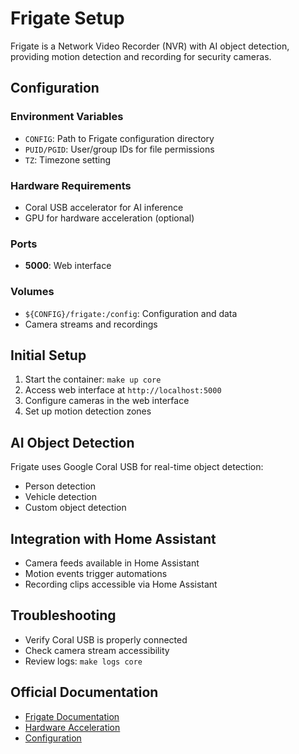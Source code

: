 # Frigate Setup

Frigate is a Network Video Recorder (NVR) with AI object detection, providing motion detection and recording for security cameras.

## Configuration

### Environment Variables
- `CONFIG`: Path to Frigate configuration directory
- `PUID/PGID`: User/group IDs for file permissions
- `TZ`: Timezone setting

### Hardware Requirements
- Coral USB accelerator for AI inference
- GPU for hardware acceleration (optional)

### Ports
- **5000**: Web interface

### Volumes
- `${CONFIG}/frigate:/config`: Configuration and data
- Camera streams and recordings

## Initial Setup

1. Start the container: `make up core`
2. Access web interface at `http://localhost:5000`
3. Configure cameras in the web interface
4. Set up motion detection zones

## AI Object Detection

Frigate uses Google Coral USB for real-time object detection:
- Person detection
- Vehicle detection
- Custom object detection

## Integration with Home Assistant

- Camera feeds available in Home Assistant
- Motion events trigger automations
- Recording clips accessible via Home Assistant

## Troubleshooting

- Verify Coral USB is properly connected
- Check camera stream accessibility
- Review logs: `make logs core`

## Official Documentation

- [Frigate Documentation](https://docs.frigate.video/)
- [Hardware Acceleration](https://docs.frigate.video/installation/hardware)
- [Configuration](https://docs.frigate.video/configuration/)
